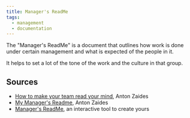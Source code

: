 ```yaml
---
title: Manager's ReadMe
tags:
  - management
  - documentation
---
```

The "Manager's ReadMe" is a document that outlines how work is done under certain management and what is expected of the people in it.

It helps to set a lot of the tone of the work and the culture in that group.

## Sources

- [How to make your team read your mind](https://zaidesanton.substack.com/p/how-to-make-your-team-read-your-mind), Anton Zaides
- [My Manager's Readme](https://docs.google.com/document/d/1vnbyJI90w0sj2YSZzO55GZjuDg5ZjMzDei9Gs1ReWcE/edit), Anton Zaides
- [Manager's ReadMe](https://managerreadme.com/), an interactive tool to create yours